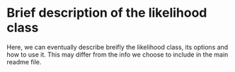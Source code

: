 # Brief description of the likelihood class

Here, we can eventually describe breifly the likelihood class, its options and how
to use it. This may differ from the info we choose to include in the main readme file.
